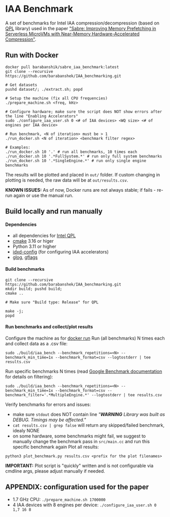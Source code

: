 # IAA Benchmark

A set of benchmarks for Intel IAA compression/decompression (based on [QPL](https://intel.github.io/qpl) library) used in the paper ["Sabre: Improving Memory Prefetching in Serverless MicroVMs with Near-Memory Hardware-Accelerated Compression"]().

## Run with Docker
```
docker pull barabanshik/sabre_iaa_benchmark:latest
git clone --recursive https://github.com/barabanshek/IAA_benchmarking.git

# Get datasets
pushd dataset/; ./extract.sh; popd

# Setup the machine (fix all CPU frequencies)
./prepare_machine.sh <freq, kHz>

# Configure hardware; make sure the script does NOT show errors after the line "Enabling Accelerators"
sudo ./configure_iaa_user.sh 0 <# of IAA devices> <WQ size> <# of engines per IAA device>

# Run benchmark, <N of iteration> must be > 1
./run_docker.sh <N of iteration> <benchmark filter regex>

# Examples:
./run_docker.sh 10 '.' # run all benchmarks, 10 times each
./run_docker.sh 10 '.*FullSystem.*' # run only full system benchmarks
./run_docker.sh 10 '.*SingleEngine.*' # run only single engine benchmarks
```

The results will be plotted and placed in `out/` folder. If custom changing in plotting is needed, the raw data will be at `out/results.csv`.

**KNOWN ISSUES:** As of now, Docker runs are not always stable; if fails - re-run again or use the manual run.

## Build locally and run manually

#### Dependencies
* all dependencies for [Intel QPL](https://intel.github.io/qpl/documentation/get_started_docs/installation.html#prerequisites)
* [cmake](https://cmake.org/) 3.16 or higer
* Python 3.11 or higher
* [idxd-config](https://github.com/intel/idxd-config) (for configuring IAA accelerators)
* [glog](https://github.com/google/glog), [gflags](https://github.com/gflags)

#### Build benchmarks
```
git clone --recursive https://github.com/barabanshek/IAA_benchmarking.git
mkdir build; pushd build;
cmake ..

# Make sure "Build type: Release" for QPL

make -j;
popd
```

#### Run benchmarks and collect/plot results
Configure the machine as for [docker run](#run-with-docker)
Run (all benchmarks) N times each and collect data as a .csv file: 
```
sudo ./build/iaa_bench --benchmark_repetitions=<N> --benchmark_min_time=1x --benchmark_format=csv --logtostderr | tee results.csv
```
Run specific benchmarks N times (read [Google Benchmark documentation](https://github.com/google/benchmark) for details on filtering):
```
sudo ./build/iaa_bench --benchmark_repetitions=<N> --benchmark_min_time=1x --benchmark_format=csv --benchmark_filter='.*MultipleEngine.*' --logtostderr | tee results.csv
```
Verify benchmarks for errors and issues:
* make sure `stdout` does NOT contain line *"***WARNING*** Library was built as DEBUG. Timings may be affected."*
* `cat results.csv | grep false` will return any skipped/failed benchmark, idealy NONE
* on some hardware, some benchmarks might fail, we suggest to manually change the benchmark pass in `src/main.cc` and run this specific benchmark again
Plot all results:
```
python3 plot_benchmark.py results.csv <prefix for the plot filenames>
```

**IMPORTANT:** Plot script is "quickly" written and is not configurable via cmdline args, please adjust manually if needed.

## APPENDIX: configuration used for the paper
* 1.7 GHz CPU: `./prepare_machine.sh 1700000`
* 4 IAA devices with 8 engines per device: `./configure_iaa_user.sh 0 1,7 16 8`
